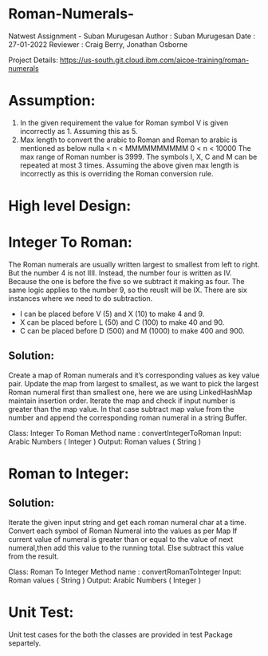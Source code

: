 # Roman-Numerals-
Natwest Assignment - Suban Murugesan
Author : Suban Murugesan
Date : 27-01-2022
Reviewer : Craig Berry, Jonathan Osborne

Project Details:
https://us-south.git.cloud.ibm.com/aicoe-training/roman-numerals

Assumption:
============
1. In the given requirement the value for Roman symbol V is given incorrectly as 1.
Assuming this as 5.
2. Max length to convert the arabic to Roman and Roman to arabic is mentioned as below
nulla < n < MMMMMMMMMM
0 < n < 10000
The max range of Roman number is 3999.
The symbols I, X, C and M can be repeated at most 3 times.
Assuming the above given max length is incorrectly as this is overriding the Roman conversion rule.

High level Design:
==================

Integer To Roman:
===============
The Roman numerals are usually written largest to smallest from left to right.
But the number 4 is not IIII. Instead, the number four is written as IV.
Because the one is before the five so we subtract it making as four.
The same logic applies to the number 9, so the reuslt will be IX.
There are six instances where we need to do subtraction.

* I can be placed before V (5) and X (10) to make 4 and 9.
* X can be placed before L (50) and C (100) to make 40 and 90.
* C can be placed before D (500) and M (1000) to make 400 and 900.

Solution:
--------
Create a map of Roman numerals and it’s corresponding values as key value pair.
Update the map from largest to smallest, as we want to pick the largest Roman numeral first than smallest one, here we are using LinkedHashMap maintain insertion order.
Iterate the map and check if input number is greater than the map value.
In that case subtract map value from the number and append the corresponding roman numeral in a string Buffer.

Class: Integer To Roman
Method name : convertIntegerToRoman
Input:  Arabic Numbers ( Integer )
Output: Roman values ( String )

Roman to Integer:
================

Solution:
--------
Iterate the given input string and get each roman numeral char at a time.
Convert each symbol of Roman Numeral into the values as per Map
If current value of numeral is greater than or equal to the value of next numeral,then add this value to the running total.
Else subtract this value from the result.

Class: Roman To Integer
Method name : convertRomanToInteger
Input:  Roman values ( String )
Output: Arabic Numbers ( Integer )

Unit Test:
==========
Unit test cases for the both the classes are provided in test Package separtely.
